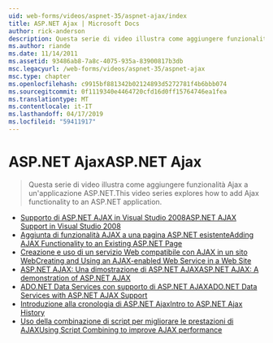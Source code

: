 ```yaml
---
uid: web-forms/videos/aspnet-35/aspnet-ajax/index
title: ASP.NET Ajax | Microsoft Docs
author: rick-anderson
description: Questa serie di video illustra come aggiungere funzionalità Ajax a un'applicazione ASP.NET.
ms.author: riande
ms.date: 11/14/2011
ms.assetid: 93486ab8-7a8c-4075-935a-83900817b3db
msc.legacyurl: /web-forms/videos/aspnet-35/aspnet-ajax
msc.type: chapter
ms.openlocfilehash: c9915bf881342b02124893d5272781f4b6bbb074
ms.sourcegitcommit: 0f1119340e4464720cfd16d0ff15764746ea1fea
ms.translationtype: MT
ms.contentlocale: it-IT
ms.lasthandoff: 04/17/2019
ms.locfileid: "59411917"
---
```

# <a name="aspnet-ajax"></a><span data-ttu-id="1d78b-103">ASP.NET Ajax</span><span class="sxs-lookup"><span data-stu-id="1d78b-103">ASP.NET Ajax</span></span>

> <span data-ttu-id="1d78b-104">Questa serie di video illustra come aggiungere funzionalità Ajax a un'applicazione ASP.NET.</span><span class="sxs-lookup"><span data-stu-id="1d78b-104">This video series explores how to add Ajax functionality to an ASP.NET application.</span></span>


- [<span data-ttu-id="1d78b-105">Supporto di ASP.NET AJAX in Visual Studio 2008</span><span class="sxs-lookup"><span data-stu-id="1d78b-105">ASP.NET AJAX Support in Visual Studio 2008</span></span>](aspnet-ajax-support-in-visual-studio-2008.md)
- [<span data-ttu-id="1d78b-106">Aggiunta di funzionalità AJAX a una pagina ASP.NET esistente</span><span class="sxs-lookup"><span data-stu-id="1d78b-106">Adding AJAX Functionality to an Existing ASP.NET Page</span></span>](adding-ajax-functionality-to-an-existing-aspnet-page.md)
- [<span data-ttu-id="1d78b-107">Creazione e uso di un servizio Web compatibile con AJAX in un sito Web</span><span class="sxs-lookup"><span data-stu-id="1d78b-107">Creating and Using an AJAX-enabled Web Service in a Web Site</span></span>](creating-and-using-an-ajax-enabled-web-service-in-a-web-site.md)
- [<span data-ttu-id="1d78b-108">ASP.NET AJAX: Una dimostrazione di ASP.NET AJAX</span><span class="sxs-lookup"><span data-stu-id="1d78b-108">ASP.NET AJAX: A demonstration of ASP.NET AJAX</span></span>](aspnet-ajax-a-demonstration-of-aspnet-ajax.md)
- [<span data-ttu-id="1d78b-109">ADO.NET Data Services con supporto di ASP.NET AJAX</span><span class="sxs-lookup"><span data-stu-id="1d78b-109">ADO.NET Data Services with ASP.NET AJAX Support</span></span>](adonet-data-services-with-aspnet-ajax-support.md)
- [<span data-ttu-id="1d78b-110">Introduzione alla cronologia di ASP.NET Ajax</span><span class="sxs-lookup"><span data-stu-id="1d78b-110">Intro to ASP.NET Ajax History</span></span>](introduction-to-aspnet-ajax-history.md)
- [<span data-ttu-id="1d78b-111">Uso della combinazione di script per migliorare le prestazioni di AJAX</span><span class="sxs-lookup"><span data-stu-id="1d78b-111">Using Script Combining to improve AJAX performance</span></span>](using-script-combining-to-improve-ajax-performance.md)
